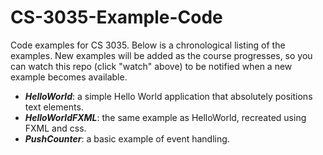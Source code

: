 # CS-3035-Example-Code

Code examples for CS 3035. Below is a chronological listing of the examples. New examples will be added as the course progresses, so you can watch this repo (click "watch" above) to be notified 
when a new example becomes available. 

 * ***HelloWorld***: a simple Hello World application that absolutely positions text elements.
 * ***HelloWorldFXML***: the same example as HelloWorld, recreated using FXML and css.
 * ***PushCounter***: a basic example of event handling.

 
